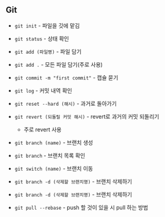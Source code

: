 ## Git

- `git init` - 파일을 깃에 맡김

- `git status` - 상태 확인
- `git add (파일명)` - 파일 담기
- `git add .` - 모든 파일 담기(주로 사용)
- `git commit -m "first commit"` - 캡슐 묻기
- `git log` - 커밋 내역 확인
- `git reset --hard (해시)` - 과거로 돌아가기
- `git revert (되돌릴 커밋 해시)` - revert로 과거의 커밋 되돌리기

  - 주로 revert 사용

- `git branch (name)` - 브랜치 생성
- `git branch` - 브랜치 목록 확인
- `git switch (name)` - 브랜치 이동
- `git branch -d (삭제할 브랜치명)` - 브랜치 삭제하기
- `git branch -d (삭제할 브랜치명)` - 브랜치 삭제하기
- `git pull --rebase` - push 할 것이 있을 시 pull 하는 방법
